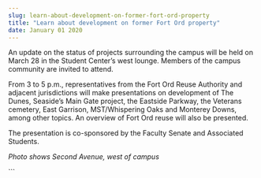 ```yaml
---
slug: learn-about-development-on-former-fort-ord-property
title: "Learn about development on former Fort Ord property"
date: January 01 2020
---
```


 
<p>
  An update on the status of projects surrounding the campus will be held on
  March 28 in the Student Center’s west lounge. Members of the campus community
  are invited to attend.
</p>
<p>
  From 3 to 5 p.m., representatives from the Fort Ord Reuse Authority and
  adjacent jurisdictions will make presentations on development of The Dunes,
  Seaside’s Main Gate project, the Eastside Parkway, the Veterans cemetery, East
  Garrison, MST/Whispering Oaks and Monterey Downs, among other topics. An
  overview of Fort Ord reuse will also be presented.
</p>
<p>
  The presentation is co-sponsored by the Faculty Senate and Associated
  Students.
</p>
<p><em>Photo shows Second Avenue, west of campus</em></p>
```
